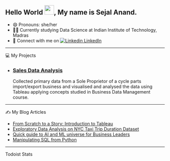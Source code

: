 ## Hello World <img src="https://raw.githubusercontent.com/MartinHeinz/MartinHeinz/master/wave.gif" width="30px">, My name is Sejal Anand.

- 😄 Pronouns: she/her 
- 👩‍🎓 Currently studying Data Science at Indian Institute of Technology, Madras
- 💬 Connect with me on [![Linkedin](https://i.stack.imgur.com/gVE0j.png) LinkedIn](https://www.linkedin.com/in/sejal-anand/)

---

💻 My Projects
- ### [Sales Data Analysis](https://public.tableau.com/app/profile/sejal.anand/viz/shared/SF5HZNJY9) 
  Collected primary data from a Sole Proprietor of a cycle parts import/export business and visualised and analysed the data using Tableau applying concepts studied in Business Data Management course.
---
✍️ My Blog Articles

- [From Scratch to a Story: Introduction to Tableau](https://www.analyticsvidhya.com/blog/2021/04/from-scratch-to-a-story-introduction-to-tableau/) 
- [Exploratory Data Analysis on NYC Taxi Trip Duration Dataset](https://www.analyticsvidhya.com/blog/2021/01/exploratory-data-analysis-on-nyc-taxi-trip-duration-dataset/)
- [Quick guide to AI and ML universe for Business Leaders](https://www.analyticsvidhya.com/blog/2021/03/quick-guide-to-ai-and-ml-universe-for-business-leaders/)
- [Manipulating SQL from Python](https://www.analyticsvidhya.com/blog/2020/11/manipulating-sql-from-python/)

---
Todoist Stats

<!-- TODO-IST:START -->
<!-- TODO-IST:END -->

<!--
**sejalanand23/sejalanand23** is a ✨ _special_ ✨ repository because its `README.md` (this file) appears on your GitHub profile.

Here are some ideas to get you started:

- 🔭 I’m currently working on ...
- 🌱 I’m currently learning ...
- 👯 I’m looking to collaborate on ...
- 🤔 I’m looking for help with ...
- 💬 Ask me about ...
- 📫 How to reach me: ...
- 😄 Pronouns: ...
- ⚡ Fun fact: ...
-->
